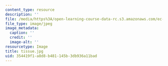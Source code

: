 ```yaml
---
content_type: resource
description: ''
file: /media/https%3A/open-learning-course-data-rc.s3.amazonaws.com/ec-710-d-lab-medical-technologies-for-the-developing-world-spring-2010/354419f1a8d8b481145b3db936a11bad_tissue.jpg
file_type: image/jpeg
image_metadata:
  caption: ''
  credit: ''
  image-alt: ''
resourcetype: Image
title: tissue.jpg
uid: 354419f1-a8d8-b481-145b-3db936a11bad
---
```

